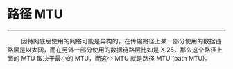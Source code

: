 # 路径 MTU
***

&emsp;&emsp;
因特网底层使用的网络可能是异构的，在传输路径上某一部分使用的数据链路层是以太网，而在另外一部分使用的数据链路层比如是 X.25，那么这个路径上面的 MTU 取决于最小的 MTU，而这个 MTU 就是路径 MTU (path MTU)。